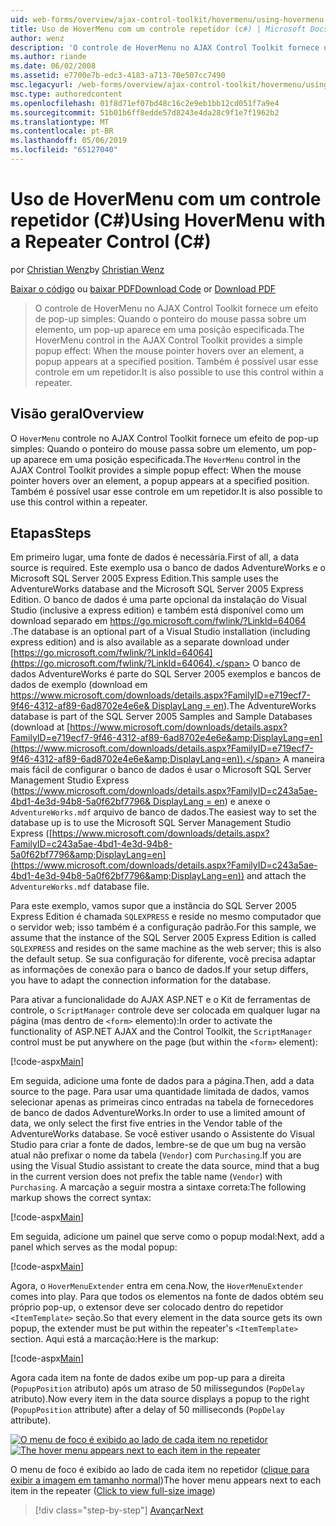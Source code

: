 ```yaml
---
uid: web-forms/overview/ajax-control-toolkit/hovermenu/using-hovermenu-with-a-repeater-control-cs
title: Uso de HoverMenu com um controle repetidor (c#) | Microsoft Docs
author: wenz
description: 'O controle de HoverMenu no AJAX Control Toolkit fornece um efeito de pop-up simples: Quando o ponteiro do mouse passa sobre um elemento, um pop-up é exibido em pela especificação...'
ms.author: riande
ms.date: 06/02/2008
ms.assetid: e7700e7b-edc3-4183-a713-70e507cc7490
msc.legacyurl: /web-forms/overview/ajax-control-toolkit/hovermenu/using-hovermenu-with-a-repeater-control-cs
msc.type: authoredcontent
ms.openlocfilehash: 01f8d71ef07bd48c16c2e9eb1bb12cd051f7a9e4
ms.sourcegitcommit: 51b01b6ff8edde57d8243e4da28c9f1e7f1962b2
ms.translationtype: MT
ms.contentlocale: pt-BR
ms.lasthandoff: 05/06/2019
ms.locfileid: "65127040"
---
```

# <a name="using-hovermenu-with-a-repeater-control-c"></a><span data-ttu-id="718b1-103">Uso de HoverMenu com um controle repetidor (C#)</span><span class="sxs-lookup"><span data-stu-id="718b1-103">Using HoverMenu with a Repeater Control (C#)</span></span>

<span data-ttu-id="718b1-104">por [Christian Wenz](https://github.com/wenz)</span><span class="sxs-lookup"><span data-stu-id="718b1-104">by [Christian Wenz](https://github.com/wenz)</span></span>

<span data-ttu-id="718b1-105">[Baixar o código](http://download.microsoft.com/download/b/0/6/b06fe835-5b8f-4c00-aef8-062c19d75b95/HoverMenu1.cs.zip) ou [baixar PDF](http://download.microsoft.com/download/b/6/a/b6ae89ee-df69-4c87-9bfb-ad1eb2b23373/hovermenu1CS.pdf)</span><span class="sxs-lookup"><span data-stu-id="718b1-105">[Download Code](http://download.microsoft.com/download/b/0/6/b06fe835-5b8f-4c00-aef8-062c19d75b95/HoverMenu1.cs.zip) or [Download PDF](http://download.microsoft.com/download/b/6/a/b6ae89ee-df69-4c87-9bfb-ad1eb2b23373/hovermenu1CS.pdf)</span></span>

> <span data-ttu-id="718b1-106">O controle de HoverMenu no AJAX Control Toolkit fornece um efeito de pop-up simples: Quando o ponteiro do mouse passa sobre um elemento, um pop-up aparece em uma posição especificada.</span><span class="sxs-lookup"><span data-stu-id="718b1-106">The HoverMenu control in the AJAX Control Toolkit provides a simple popup effect: When the mouse pointer hovers over an element, a popup appears at a specified position.</span></span> <span data-ttu-id="718b1-107">Também é possível usar esse controle em um repetidor.</span><span class="sxs-lookup"><span data-stu-id="718b1-107">It is also possible to use this control within a repeater.</span></span>

## <a name="overview"></a><span data-ttu-id="718b1-108">Visão geral</span><span class="sxs-lookup"><span data-stu-id="718b1-108">Overview</span></span>

<span data-ttu-id="718b1-109">O `HoverMenu` controle no AJAX Control Toolkit fornece um efeito de pop-up simples: Quando o ponteiro do mouse passa sobre um elemento, um pop-up aparece em uma posição especificada.</span><span class="sxs-lookup"><span data-stu-id="718b1-109">The `HoverMenu` control in the AJAX Control Toolkit provides a simple popup effect: When the mouse pointer hovers over an element, a popup appears at a specified position.</span></span> <span data-ttu-id="718b1-110">Também é possível usar esse controle em um repetidor.</span><span class="sxs-lookup"><span data-stu-id="718b1-110">It is also possible to use this control within a repeater.</span></span>

## <a name="steps"></a><span data-ttu-id="718b1-111">Etapas</span><span class="sxs-lookup"><span data-stu-id="718b1-111">Steps</span></span>

<span data-ttu-id="718b1-112">Em primeiro lugar, uma fonte de dados é necessária.</span><span class="sxs-lookup"><span data-stu-id="718b1-112">First of all, a data source is required.</span></span> <span data-ttu-id="718b1-113">Este exemplo usa o banco de dados AdventureWorks e o Microsoft SQL Server 2005 Express Edition.</span><span class="sxs-lookup"><span data-stu-id="718b1-113">This sample uses the AdventureWorks database and the Microsoft SQL Server 2005 Express Edition.</span></span> <span data-ttu-id="718b1-114">O banco de dados é uma parte opcional da instalação do Visual Studio (inclusive a express edition) e também está disponível como um download separado em [ https://go.microsoft.com/fwlink/?LinkId=64064 ](https://go.microsoft.com/fwlink/?LinkId=64064).</span><span class="sxs-lookup"><span data-stu-id="718b1-114">The database is an optional part of a Visual Studio installation (including express edition) and is also available as a separate download under [https://go.microsoft.com/fwlink/?LinkId=64064](https://go.microsoft.com/fwlink/?LinkId=64064).</span></span> <span data-ttu-id="718b1-115">O banco de dados AdventureWorks é parte do SQL Server 2005 exemplos e bancos de dados de exemplo (download em [ https://www.microsoft.com/downloads/details.aspx?FamilyID=e719ecf7-9f46-4312-af89-6ad8702e4e6e&amp; DisplayLang = en](https://www.microsoft.com/downloads/details.aspx?FamilyID=e719ecf7-9f46-4312-af89-6ad8702e4e6e&amp;DisplayLang=en)).</span><span class="sxs-lookup"><span data-stu-id="718b1-115">The AdventureWorks database is part of the SQL Server 2005 Samples and Sample Databases (download at [https://www.microsoft.com/downloads/details.aspx?FamilyID=e719ecf7-9f46-4312-af89-6ad8702e4e6e&amp;DisplayLang=en](https://www.microsoft.com/downloads/details.aspx?FamilyID=e719ecf7-9f46-4312-af89-6ad8702e4e6e&amp;DisplayLang=en)).</span></span> <span data-ttu-id="718b1-116">A maneira mais fácil de configurar o banco de dados é usar o Microsoft SQL Server Management Studio Express ([https://www.microsoft.com/downloads/details.aspx?FamilyID=c243a5ae-4bd1-4e3d-94b8-5a0f62bf7796&amp; DisplayLang = en](https://www.microsoft.com/downloads/details.aspx?FamilyID=c243a5ae-4bd1-4e3d-94b8-5a0f62bf7796&amp;DisplayLang=en)) e anexe o `AdventureWorks.mdf` arquivo de banco de dados.</span><span class="sxs-lookup"><span data-stu-id="718b1-116">The easiest way to set the database up is to use the Microsoft SQL Server Management Studio Express ([https://www.microsoft.com/downloads/details.aspx?FamilyID=c243a5ae-4bd1-4e3d-94b8-5a0f62bf7796&amp;DisplayLang=en](https://www.microsoft.com/downloads/details.aspx?FamilyID=c243a5ae-4bd1-4e3d-94b8-5a0f62bf7796&amp;DisplayLang=en)) and attach the `AdventureWorks.mdf` database file.</span></span>

<span data-ttu-id="718b1-117">Para este exemplo, vamos supor que a instância do SQL Server 2005 Express Edition é chamada `SQLEXPRESS` e reside no mesmo computador que o servidor web; isso também é a configuração padrão.</span><span class="sxs-lookup"><span data-stu-id="718b1-117">For this sample, we assume that the instance of the SQL Server 2005 Express Edition is called `SQLEXPRESS` and resides on the same machine as the web server; this is also the default setup.</span></span> <span data-ttu-id="718b1-118">Se sua configuração for diferente, você precisa adaptar as informações de conexão para o banco de dados.</span><span class="sxs-lookup"><span data-stu-id="718b1-118">If your setup differs, you have to adapt the connection information for the database.</span></span>

<span data-ttu-id="718b1-119">Para ativar a funcionalidade do AJAX ASP.NET e o Kit de ferramentas de controle, o `ScriptManager` controle deve ser colocada em qualquer lugar na página (mas dentro de `<form>` elemento):</span><span class="sxs-lookup"><span data-stu-id="718b1-119">In order to activate the functionality of ASP.NET AJAX and the Control Toolkit, the `ScriptManager` control must be put anywhere on the page (but within the `<form>` element):</span></span>

[!code-aspx[Main](using-hovermenu-with-a-repeater-control-cs/samples/sample1.aspx)]

<span data-ttu-id="718b1-120">Em seguida, adicione uma fonte de dados para a página.</span><span class="sxs-lookup"><span data-stu-id="718b1-120">Then, add a data source to the page.</span></span> <span data-ttu-id="718b1-121">Para usar uma quantidade limitada de dados, vamos selecionar apenas as primeiras cinco entradas na tabela de fornecedores de banco de dados AdventureWorks.</span><span class="sxs-lookup"><span data-stu-id="718b1-121">In order to use a limited amount of data, we only select the first five entries in the Vendor table of the AdventureWorks database.</span></span> <span data-ttu-id="718b1-122">Se você estiver usando o Assistente do Visual Studio para criar a fonte de dados, lembre-se de que um bug na versão atual não prefixar o nome da tabela (`Vendor`) com `Purchasing`.</span><span class="sxs-lookup"><span data-stu-id="718b1-122">If you are using the Visual Studio assistant to create the data source, mind that a bug in the current version does not prefix the table name (`Vendor`) with `Purchasing`.</span></span> <span data-ttu-id="718b1-123">A marcação a seguir mostra a sintaxe correta:</span><span class="sxs-lookup"><span data-stu-id="718b1-123">The following markup shows the correct syntax:</span></span>

[!code-aspx[Main](using-hovermenu-with-a-repeater-control-cs/samples/sample2.aspx)]

<span data-ttu-id="718b1-124">Em seguida, adicione um painel que serve como o popup modal:</span><span class="sxs-lookup"><span data-stu-id="718b1-124">Next, add a panel which serves as the modal popup:</span></span>

[!code-aspx[Main](using-hovermenu-with-a-repeater-control-cs/samples/sample3.aspx)]

<span data-ttu-id="718b1-125">Agora, o `HoverMenuExtender` entra em cena.</span><span class="sxs-lookup"><span data-stu-id="718b1-125">Now, the `HoverMenuExtender` comes into play.</span></span> <span data-ttu-id="718b1-126">Para que todos os elementos na fonte de dados obtém seu próprio pop-up, o extensor deve ser colocado dentro do repetidor `<ItemTemplate>` seção.</span><span class="sxs-lookup"><span data-stu-id="718b1-126">So that every element in the data source gets its own popup, the extender must be put within the repeater's `<ItemTemplate>` section.</span></span> <span data-ttu-id="718b1-127">Aqui está a marcação:</span><span class="sxs-lookup"><span data-stu-id="718b1-127">Here is the markup:</span></span>

[!code-aspx[Main](using-hovermenu-with-a-repeater-control-cs/samples/sample4.aspx)]

<span data-ttu-id="718b1-128">Agora cada item na fonte de dados exibe um pop-up para a direita (`PopupPosition` atributo) após um atraso de 50 milissegundos (`PopDelay` atributo).</span><span class="sxs-lookup"><span data-stu-id="718b1-128">Now every item in the data source displays a popup to the right (`PopupPosition` attribute) after a delay of 50 milliseconds (`PopDelay` attribute).</span></span>

<span data-ttu-id="718b1-129">[![O menu de foco é exibido ao lado de cada item no repetidor](using-hovermenu-with-a-repeater-control-cs/_static/image2.png)](using-hovermenu-with-a-repeater-control-cs/_static/image1.png)</span><span class="sxs-lookup"><span data-stu-id="718b1-129">[![The hover menu appears next to each item in the repeater](using-hovermenu-with-a-repeater-control-cs/_static/image2.png)](using-hovermenu-with-a-repeater-control-cs/_static/image1.png)</span></span>

<span data-ttu-id="718b1-130">O menu de foco é exibido ao lado de cada item no repetidor ([clique para exibir a imagem em tamanho normal](using-hovermenu-with-a-repeater-control-cs/_static/image3.png))</span><span class="sxs-lookup"><span data-stu-id="718b1-130">The hover menu appears next to each item in the repeater ([Click to view full-size image](using-hovermenu-with-a-repeater-control-cs/_static/image3.png))</span></span>

> [!div class="step-by-step"]
> [<span data-ttu-id="718b1-131">Avançar</span><span class="sxs-lookup"><span data-stu-id="718b1-131">Next</span></span>](using-hovermenu-with-a-repeater-control-vb.md)
